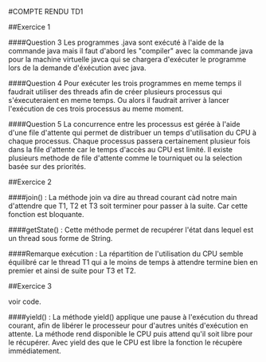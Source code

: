 #COMPTE RENDU TD1

##Exercice 1

####Question 3 
Les programmes .java sont exécuté à l'aide de la commande java mais il faut d'abord les "compiler" avec la commande java pour la machine virtuelle javca qui se chargera d'exécuter le programme lors de la demande d'éxécution avec java.

####Question 4
Pour exécuter les trois programmes en meme temps il faudrait utiliser des threads afin de créer plusieurs processus qui s'éxecuteraient en meme temps. Ou alors il faudrait arriver à lancer l'exécution de ces trois processus au meme moment.

####Question 5
 La concurrence entre les processus est gérée à l'aide d'une file d'attente qui permet de distribuer un temps d'utilisation du CPU à chaque processus. Chaque processus passera certainement plusieur fois dans la file d'attente car le temps d'accès au CPU est limité. Il existe plusieurs methode de file d'attente comme le tourniquet ou la selection basée sur des priorités.
 

##Exercice 2

####join() :
La méthode join va dire au thread courant càd notre main d'attendre que T1, T2 et T3 soit terminer pour passer à la suite. Car cette fonction est bloquante.

####getState() :
Cette méthode permet de recupérer l'état dans lequel est un thread sous forme de String.

####Remarque exécution :
La répartition de l'utilisation du CPU semble équilibré car le thread T1 qui a le moins de temps à attendre termine bien en premier et ainsi de suite pour T3 et T2.

##Exercice 3

voir code.

####yield() :
La méthode yield() applique une pause à l'exécution du thread courant, afin de libérer le processeur pour d'autres unités d'exécution en attente. La méthode rend disponible le CPU puis attend qu'il soit libre pour le récupérer. Avec yield des que le CPU est libre la fonction le récupère immédiatement. 